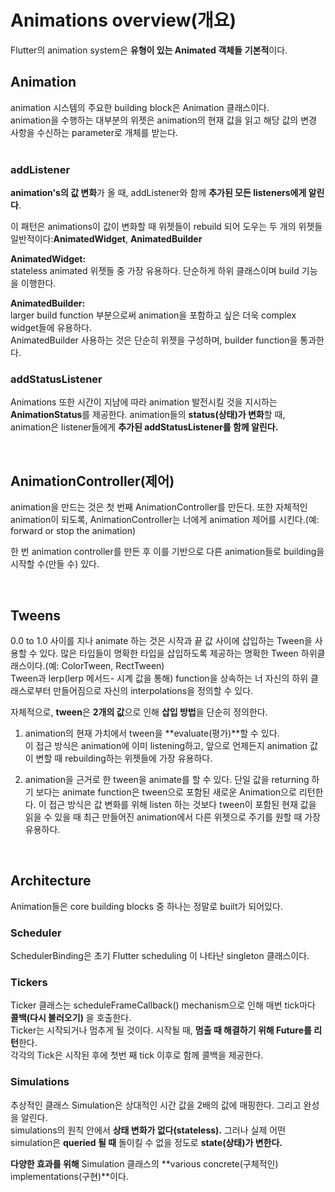 # Animations overview(개요)  
Flutter의 animation system은 **유형이 있는 Animated 객체들** **기본적**이다.  

## Animation  
animation 시스템의 주요한 building block은 Animation 클래스이다.  
animation을 수행하는 대부분의 위젯은 animation의 현재 값을 읽고 해당 값의 변경 사항을 수신하는 parameter로 개체를 받는다.  
<br/>
### addListener  

**animation's의 값 변화**가 올 때, addListener와 함께 **추가된 모든 listeners에게 알린다**.  

이 패턴은 animations이 값이 변화할 때 위젯들이 rebuild 되어 도우는 두 개의 위젯들 일반적이다:**AnimatedWidget**, **AnimatedBuilder**  

**AnimatedWidget:**  
stateless animated 위젯들 중 가장 유용하다. 단순하게 하위 클래스이며 build 기능을 이행한다.

**AnimatedBuilder:**  
larger build function 부분으로써 animation을 포함하고 싶은 더욱 complex widget들에 유용하다.  
AnimatedBuilder 사용하는 것은 단순히 위젯을 구성하며, builder function을 통과한다.  

### addStatusListener  
Animations 또한 시간이 지남에 따라 animation 발전시킬 것을 지시하는 **AnimationStatus**를 제공한다. animation들의 **status(상태)가 변화**할 때, animation은 listener들에게 **추가된 addStatusListener를 함께 알린다.**  

<br/>

## Animation­Controller(제어)  
animation을 만드는 것은 첫 번째 AnimationController를 만든다. 또한 자체적인 animation이 되도록, AnimationController는 너에게 animation 제어를 시킨다.(예: forward or stop the animation)  

한 번 animation controller를 만든 후 이를 기반으로 다른 animation들로 building을 시작할 수(만들 수) 있다.  

<br/>

## Tweens  

0.0 to 1.0 사이를 지나 animate 하는 것은 시작과 끝 값 사이에 삽입하는 Tween<T>을 사용할 수 있다. 많은 타입들이 명확한 타입을 삽입하도록 제공하는 명확한 Tween 하위클래스이다.(예: ColorTween, RectTween)  
Tween과 lerp(lerp 메서드- 시계 값을 통해) function을 상속하는 너 자신의 하위 클래스로부터 만들어짐으로 자신의 interpolations을 정의할 수 있다.  

자체적으로, **tween**은 **2개의 값**으로 인해 **삽입 방법**을 단순히 정의한다.  
1. animation의 현재 가치에서 tween을 **evaluate(평가)**할 수 있다.  
이 접근 방식은 animation에 이미 listening하고, 앞으로 언제든지 animation 값이 변할 때 rebuilding하는 위젯들에 가장 유용하다.  

2. animation을 근거로 한 tween을 animate를 할 수 있다. 단일 값을 returning 하기 보다는 animate function은 tween으로 포함된 새로운 Animation으로 리턴한다. 이 접근 방식은 값 변화를 위해 listen 하는 것보다 tween이 포함된 현재 값을 읽을 수 있을 때 최근 만들어진 animation에서 다른 위젯으로 주기를 원할 때 가장 유용하다.  

<br/>

## Architecture  

Animation들은 core building blocks 중 하나는 정말로 built가 되어있다.  

### Scheduler  
SchedulerBinding은 초기 Flutter scheduling 이 나타난 singleton 클래스이다.  

### Tickers  
Ticker 클래스는 scheduleFrameCallback() mechanism으로 인해 매번 tick마다 **콜백(다시 불러오기)** 을 호출한다.  
Ticker는 시작되거나 멈추게 될 것이다. 시작될 때, **멈출 때 해결하기 위해 **Future**를 리턴**한다.  
각각의 Tick은 시작된 후에 첫번 째 tick 이후로 함께 콜백을 제공한다.  

### Simulations
추상적인 클래스 Simulation은 상대적인 시간 값을 2배의 값에 매핑한다. 그리고 완성을 알린다.  
simulations의 원칙 안에서 **상태 변화가 없다(stateless).** 그러나 실제 어떤 simulation은 **queried 될 때** 돌이킬 수 없을 정도로 **state(상태)가 변한다.**  

**다양한 효과를 위해** Simulation 클래스의 **various concrete(구체적인) implementations(구현)**이다.  


